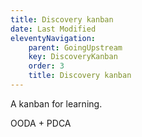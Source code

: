 ```yaml
---
title: Discovery kanban
date: Last Modified
eleventyNavigation:
    parent: GoingUpstream
    key: DiscoveryKanban
    order: 3
    title: Discovery kanban
---
```



A kanban for learning.

OODA + PDCA
